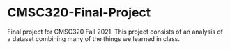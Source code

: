 # CMSC320-Final-Project
Final project for CMSC320 Fall 2021. This project consists of an analysis of a dataset combining many of the things we learned in class. 
